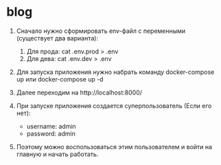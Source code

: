 # blog
1. Сначало нужно сформировать env-файл с переменными (существует два варианта):
    1) Для прода: cat .env.prod > .env
    2) Для дева: cat .env.dev > .env
2. Для запуска приложения нужно набрать команду docker-compose up или docker-compose up -d

3. Далее переходим на http://localhost:8000/
4. При запуске приложения создается суперпользователь (Если его нет):
   - username: admin 
   - password: admin
5. Поэтому можно воспользоваться этим пользователем и войти на главную 
и начать работать.



